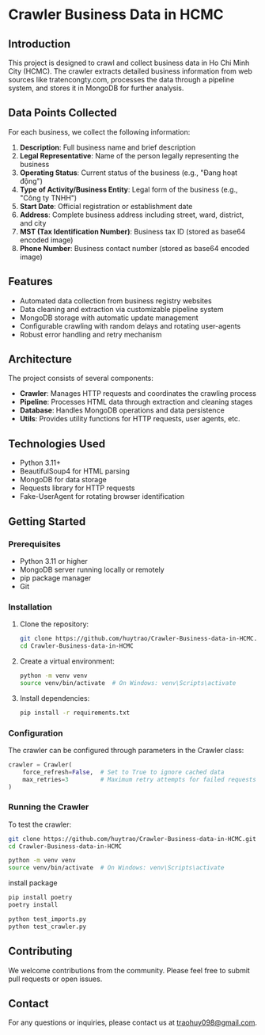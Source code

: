 # Crawler Business Data in HCMC

## Introduction

This project is designed to crawl and collect business data in Ho Chi Minh City (HCMC). The crawler extracts detailed business information from web sources like tratencongty.com, processes the data through a pipeline system, and stores it in MongoDB for further analysis.

## Data Points Collected

For each business, we collect the following information:

1. **Description**: Full business name and brief description
2. **Legal Representative**: Name of the person legally representing the business
3. **Operating Status**: Current status of the business (e.g., "Đang hoạt động")
4. **Type of Activity/Business Entity**: Legal form of the business (e.g., "Công ty TNHH")
5. **Start Date**: Official registration or establishment date
6. **Address**: Complete business address including street, ward, district, and city
7. **MST (Tax Identification Number)**: Business tax ID (stored as base64 encoded image)
8. **Phone Number**: Business contact number (stored as base64 encoded image)

## Features

- Automated data collection from business registry websites
- Data cleaning and extraction via customizable pipeline system
- MongoDB storage with automatic update management
- Configurable crawling with random delays and rotating user-agents
- Robust error handling and retry mechanism

## Architecture

The project consists of several components:

- **Crawler**: Manages HTTP requests and coordinates the crawling process
- **Pipeline**: Processes HTML data through extraction and cleaning stages
- **Database**: Handles MongoDB operations and data persistence
- **Utils**: Provides utility functions for HTTP requests, user agents, etc.

## Technologies Used

- Python 3.11+
- BeautifulSoup4 for HTML parsing
- MongoDB for data storage
- Requests library for HTTP requests
- Fake-UserAgent for rotating browser identification

## Getting Started

### Prerequisites
- Python 3.11 or higher
- MongoDB server running locally or remotely
- pip package manager
- Git

### Installation

1. Clone the repository:
    ```bash
    git clone https://github.com/huytrao/Crawler-Business-data-in-HCMC.git
    cd Crawler-Business-data-in-HCMC
    ```

2. Create a virtual environment:
    ```bash
    python -m venv venv
    source venv/bin/activate  # On Windows: venv\Scripts\activate
    ```

3. Install dependencies:
    ```bash
    pip install -r requirements.txt
    ```

### Configuration

The crawler can be configured through parameters in the Crawler class:

```python
crawler = Crawler(
    force_refresh=False,  # Set to True to ignore cached data
    max_retries=3         # Maximum retry attempts for failed requests
)
```

### Running the Crawler

To test the crawler:
```bash
git clone https://github.com/huytrao/Crawler-Business-data-in-HCMC.git
cd Crawler-Business-data-in-HCMC
```

```bash
python -m venv venv
source venv/bin/activate  # On Windows: venv\Scripts\activate
```
 install package
```bash
pip install poetry
poetry install
```

```bash
python test_imports.py  
python test_crawler.py
```


## Contributing

We welcome contributions from the community. Please feel free to submit pull requests or open issues.

## Contact

For any questions or inquiries, please contact us at [traohuy098@gmail.com](mailto:traohuy098@gmail.com).
